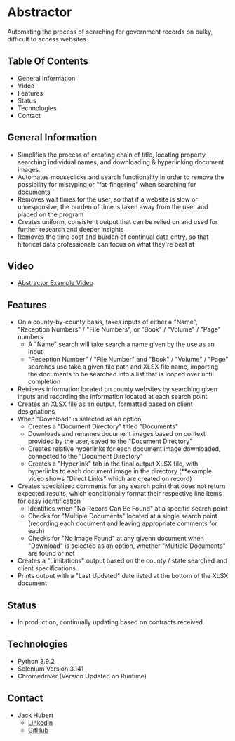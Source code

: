 # Abstractor

Automating the process of searching for government records on bulky, difficult to access websites.

## Table Of Contents

- General Information
- Video
- Features
- Status
- Technologies
- Contact

## General Information

- Simplifies the process of creating chain of title, locating property, searching individual names, and downloading & hyperlinking document images.
- Automates mouseclicks and search functionality in order to remove the possibility for mistyping or "fat-fingering" when searching for documents
- Removes wait times for the user, so that if a website is slow or unresponsive, the burden of time is taken away from the user and placed on the program
- Creates uniform, consistent output that can be relied on and used for further research and deeper insights
- Removes the time cost and burden of continual data entry, so that hitorical data professionals can focus on what they're best at

## Video

- [Abstractor Example Video](https://drive.google.com/file/d/1a3WE2JRs7mJrWBcxyIqcCQwXJRHbQa5T/view?usp=sharing)

## Features

- On a county-by-county basis, takes inputs of either a "Name", "Reception Numbers" / "File Numbers", or "Book" / "Volume" / "Page" numbers
  - A "Name" search will take search a name given by the use as an input
  - "Reception Number" / "File Number" and "Book" / "Volume" / "Page" searches use take a given file path and XLSX file name, importing the documents to be searched into a list that is looped over until completion
- Retrieves information located on county websites by searching given inputs and recording the information located at each search point
- Creates an XLSX file as an output, formatted based on client designations
- When "Download" is selected as an option,
  - Creates a "Document Directory" titled "Documents"
  - Downloads and renames document images based on context provided by the user, saved to the "Document Directory"
  - Creates relative hyperlinks for each document image downloaded, connected to the "Document Directory"
  - Creates a "Hyperlink" tab in the final output XLSX file, with hyperlinks to each document image in the directory (**example video shows "Direct Links" which are created on record)
- Creates specialized comments for any search point that does not return expected results, which conditionally format their respective line items for easy identification
  - Identifies when "No Record Can Be Found" at a specific search point
  - Checks for "Multiple Documents" located at a single search point (recording each document and leaving appropriate comments for each)
  - Checks for "No Image Found" at any givenn document when "Download" is selected as an option, whether "Multiple Documents" are found or not
- Creates a "Limitations" output based on the county / state searched and client specifications
- Prints output with a "Last Updated" date listed at the bottom of the XLSX document


## Status

- In production, continually updating based on contracts received.

## Technologies

- Python 3.9.2
- Selenium Version 3.141
- Chromedriver (Version Updated on Runtime)

## Contact

- Jack Hubert
  - [LinkedIn](https://www.linkedin.com/in/jackhubert/)
  - [GitHub](https://github.com/hydroflux)
